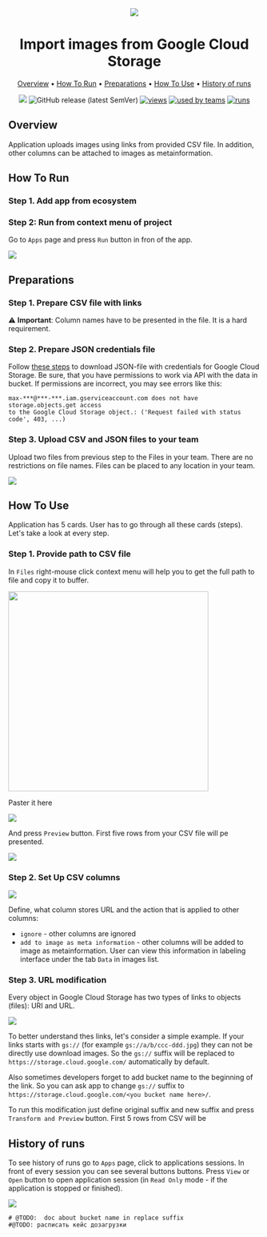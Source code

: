 <div align="center" markdown>

<img src="https://i.imgur.com/MwQqR5r.png"/>

# Import images from Google Cloud Storage

<p align="center">

  <a href="#Overview">Overview</a> •
  <a href="#How-To-Run">How To Run</a> •
  <a href="#Preparations">Preparations</a> •
  <a href="#How-To-Use">How To Use</a> •
  <a href="#History-Of-Runs">History of runs</a>
</p>

[![](https://img.shields.io/badge/slack-chat-green.svg?logo=slack)](https://supervise.ly/slack)
![GitHub release (latest SemVer)](https://img.shields.io/github/v/release/supervisely-ecosystem/import-from-google-cloud-storage)
[![views](https://app.supervise.ly/public/api/v3/ecosystem.counters?repo=supervisely-ecosystem/import-from-google-cloud-storage&counter=views&label=views)](https://supervise.ly)
[![used by teams](https://app.supervise.ly/public/api/v3/ecosystem.counters?repo=supervisely-ecosystem/import-from-google-cloud-storage&counter=downloads&label=used%20by%20teams)](https://supervise.ly)
[![runs](https://app.supervise.ly/public/api/v3/ecosystem.counters?repo=supervisely-ecosystem/import-from-google-cloud-storage&counter=runs&label=runs&123)](https://supervise.ly)

</div>

## Overview

Application uploads images using links from provided CSV file. In addition, other columns can be attached to images as metainformation. 

## How To Run

### Step 1. Add app from ecosystem

### Step 2: Run from context menu of project

Go to `Apps` page and press `Run` button in fron of the app.

<img src="https://i.imgur.com/2HciaQv.png"/>

## Preparations

### Step 1. Prepare CSV file with links
⚠️ **Important**: Column names have to be presented in the file. It is a hard requirement.  

### Step 2. Prepare JSON credentials file

Follow [these steps](https://cloud.google.com/docs/authentication/getting-started) to download JSON-file with credentials for Google Cloud Storage. Be sure, that you have permissions to work via API with the data in bucket. If permissions are incorrect, you may see errors like this:

```
max-***@***-***.iam.gserviceaccount.com does not have storage.objects.get access 
to the Google Cloud Storage object.: ('Request failed with status code', 403, ...)
```

### Step 3. Upload CSV and JSON files to your team

Upload two files from previous step to the Files in your team. There are no restrictions on file names. Files can be placed to any location in your team.

<img src="https://i.imgur.com/XNCEIJj.png"/>

## How To Use

Application has 5 cards. User has to go through all these cards (steps). Let's take a look at every step.

### Step 1. Provide path to CSV file

In `Files` right-mouse click context menu will help you to get the full path to file and copy it to buffer. 

<img src="https://i.imgur.com/VuBOyH7.png" height="400"/>

Paster it here

<img src="https://i.imgur.com/b5CUCZH.png"/>

And press `Preview` button. First five rows from your CSV file will pe presented. 

<img src="https://i.imgur.com/UIxbL8s.png"/>

### Step 2. Set Up CSV columns

<img src="https://i.imgur.com/MDciSf1.png"/>

Define, what column stores URL and the action that is applied to other columns:
- `ignore` - other columns are ignored
- `add to image as meta information` - other columns will be added to image as metainformation. User can view this information in labeling interface under the tab `Data` in images list.


### Step 3. URL modification

Every object in Google Cloud Storage has two types of links to objects (files): URI and URL.  

<img src="https://i.imgur.com/GmWXfki.png"/>

To better understand thes links, let's consider a simple example. If your links starts with `gs://` (for example `gs://a/b/ccc-ddd.jpg`) they can not be directly use download images. So the `gs://` suffix will be replaced to `https://storage.cloud.google.com/` automatically by default. 

Also sometimes developers forget to add bucket name to the beginning of the link. So you can ask app to change `gs://` suffix to `https://storage.cloud.google.com/<you bucket name here>/`.

To run this modification just define original suffix and new suffix and press `Transform and Preview` button. First 5 rows from CSV will be 

## History of runs

To see history of runs go to `Apps` page, click to applications sessions. In front of every session you can see several buttons buttons. Press `View` or `Open` button to open application session (in `Read Only` mode - if the application is stopped or finished).

<img src="https://i.imgur.com/WwdUXe4.png"/>

    # @TODO:  doc about bucket name in replace suffix
    #@TODO: расписать кейс дозагрузки
